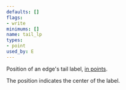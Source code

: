 ```yaml
---
defaults: []
flags:
- write
minimums: []
name: tail_lp
types:
- point
used_by: E
---
```

Position of an edge's tail label, [in points](#points).

The position indicates the center of the label.
